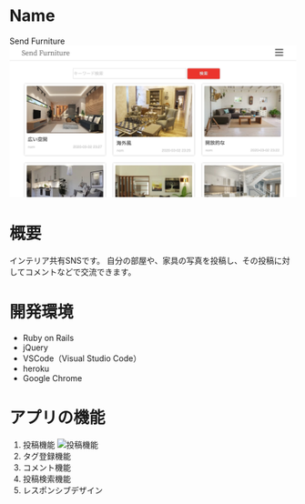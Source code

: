 Name
====
Send Furniture
![トップページ](public/readme_img/3cf1d299511ad55dd76bcef22c8da1cd.jpg)

# 概要
インテリア共有SNSです。
自分の部屋や、家具の写真を投稿し、その投稿に対してコメントなどで交流できます。

# 開発環境
- Ruby on Rails
- jQuery
- VSCode（Visual Studio Code）
- heroku
- Google Chrome

# アプリの機能
1. 投稿機能
![投稿機能](https://user-images.githubusercontent.com/60598776/77602633-480bfa00-6f51-11ea-9758-21454d6c34f5.gif)
2. タグ登録機能
3. コメント機能
4. 投稿検索機能
5. レスポンシブデザイン
